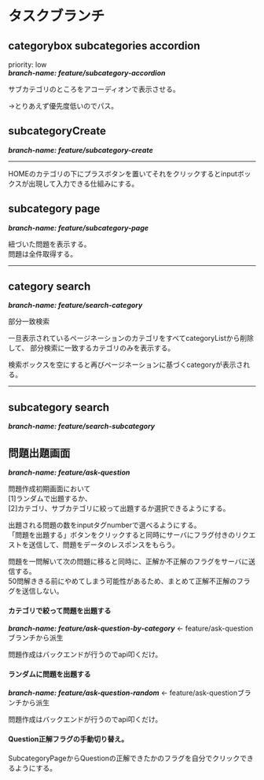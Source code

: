 # タスクブランチ

## categorybox subcategories accordion
priority: low<br>
***branch-name: feature/subcategory-accordion***

サブカテゴリのところをアコーディオンで表示させる。

→とりあえず優先度低いのでパス。

## subcategoryCreate 
***branch-name: feature/subcategory-create***
<hr/>

HOMEのカテゴリの下にプラスボタンを置いてそれをクリックするとinputボックスが出現して入力できる仕組みにする。


## subcategory page
***branch-name: feature/subcategory-page***

紐づいた問題を表示する。<br>
問題は全件取得する。

<hr/>

## category search
***branch-name: feature/search-category***

部分一致検索

一旦表示されているページネーションのカテゴリをすべてcategoryListから削除して、
部分検索に一致するカテゴリのみを表示する。

検索ボックスを空にすると再びページネーションに基づくcategoryが表示される。

<hr/>

## subcategory search
***branch-name: feature/search-subcategory***

## 問題出題画面
***branch-name: feature/ask-question***

問題作成初期画面において<br>
[1]ランダムで出題するか、<br>
[2]カテゴリ、サブカテゴリに絞って出題するか選択できるようにする。


出題される問題の数をinputタグnumberで選べるようにする。
<br>
「問題を出題する」ボタンをクリックすると同時にサーバにフラグ付きのリクエストを送信して、問題をデータのレスポンスをもらう。

問題を一問解いて次の問題に移ると同時に、正解か不正解のフラグをサーバに送信する。
<br>
50問解ききる前にやめてしまう可能性があるため、まとめて正解不正解のフラグを送信しない。

#### カテゴリで絞って問題を出題する
***branch-name: feature/ask-question-by-category***  ← feature/ask-questionブランチから派生

問題作成はバックエンドが行うのでapi叩くだけ。


#### ランダムに問題を出題する
***branch-name: feature/ask-question-random***  ← feature/ask-questionブランチから派生

問題作成はバックエンドが行うのでapi叩くだけ。

#### Question正解フラグの手動切り替え。

SubcategoryPageからQuestionの正解できたかのフラグを自分でクリックできるようにする。



